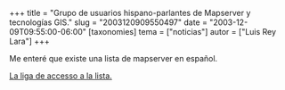 +++
title = "Grupo de usuarios hispano-parlantes de Mapserver y tecnologías GIS."
slug = "2003120909550497"
date = "2003-12-09T09:55:00-06:00"
[taxonomies]
tema = ["noticias"]
autor = ["Luis Rey Lara"]
+++

Me enteré que existe una lista de mapserver en español.

[La liga de accesso a la
lista.](http://groups.yahoo.com/group/mapserver-es/)
